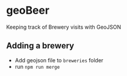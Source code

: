 # geoBeer
Keeping track of Brewery visits with GeoJSON

## Adding a brewery
- Add geojson file to `breweries` folder
- run `npm run merge`

